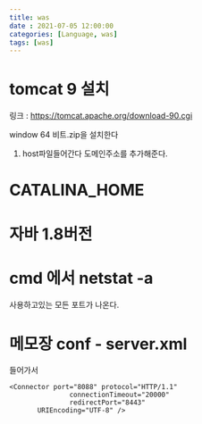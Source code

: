 ```yaml
---
title: was
date : 2021-07-05 12:00:00
categories: [Language, was]
tags: [was]
---
```


# tomcat 9 설치


링크 :  https://tomcat.apache.org/download-90.cgi

window 64 비트.zip을 설치한다


  
  
1. host파일들어간다
도메인주소를 추가해준다.


# CATALINA_HOME


# 자바 1.8버전

 # cmd 에서 netstat -a 
 사용하고있는 모든 포트가 나온다.
  
  
# 메모장 conf - server.xml

들어가서


```
<Connector port="8088" protocol="HTTP/1.1"
               connectionTimeout="20000"
               redirectPort="8443" 
	   URIEncoding="UTF-8" />
```
